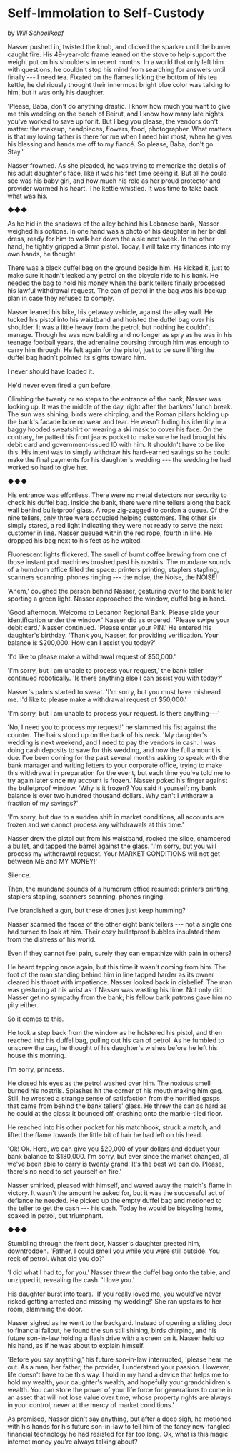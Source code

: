 # Self-Immolation to Self-Custody

by *Will Schoellkopf*

Nasser pushed in, twisted the knob, and clicked the sparker until the burner caught fire. His 49-year-old frame leaned on the stove to help support the weight put on his shoulders in recent months. In a world that only left him with questions, he couldn't stop his mind from searching for answers until finally --- I need tea. Fixated on the flames licking the bottom of his tea kettle, he deliriously thought their innermost bright blue color was talking to him, but it was only his daughter.

'Please, Baba, don't do anything drastic. I know how much you want to give me this wedding on the beach of Beirut, and I know how many late nights you've worked to save up for it. But I beg you please, the vendors don't matter: the makeup, headpieces, flowers, food, photographer. What matters is that my loving father is there for me when I need him most, when he gives his blessing and hands me off to my fiancé. So please, Baba, don't go. Stay.'

Nasser frowned. As she pleaded, he was trying to memorize the details of his adult daughter's face, like it was his first time seeing it. But all he could see was his baby girl, and how much his role as her proud protector and provider warmed his heart. The kettle whistled. It was time to take back what was his.

◆◆◆

As he hid in the shadows of the alley behind his Lebanese bank, Nasser weighed his options. In one hand was a photo of his daughter in her bridal dress, ready for him to walk her down the aisle next week. In the other hand, he tightly gripped a 9mm pistol. Today, I will take my finances into my own hands, he thought.

There was a black duffel bag on the ground beside him. He kicked it, just to make sure it hadn't leaked any petrol on the bicycle ride to his bank. He needed the bag to hold his money when the bank tellers finally processed his lawful withdrawal request. The can of petrol in the bag was his backup plan in case they refused to comply.

Nasser leaned his bike, his getaway vehicle, against the alley wall. He tucked his pistol into his waistband and hoisted the duffel bag over his shoulder. It was a little heavy from the petrol, but nothing he couldn't manage. Though he was now balding and no longer as spry as he was in his teenage football years, the adrenaline coursing through him was enough to carry him through. He felt again for the pistol, just to be sure lifting the duffel bag hadn't pointed its sights toward him.

I never should have loaded it.

He'd never even fired a gun before.

Climbing the twenty or so steps to the entrance of the bank, Nasser was looking up. It was the middle of the day, right after the bankers' lunch break. The sun was shining, birds were chirping, and the Roman pillars holding up the bank's facade bore no wear and tear. He wasn't hiding his identity in a baggy hooded sweatshirt or wearing a ski mask to cover his face. On the contrary, he patted his front jeans pocket to make sure he had brought his debit card and government-issued ID with him. It shouldn't have to be like this. His intent was to simply withdraw his hard-earned savings so he could make the final payments for his daughter's wedding --- the wedding he had worked so hard to give her.

◆◆◆

His entrance was effortless. There were no metal detectors nor security to check his duffel bag. Inside the bank, there were nine tellers along the back wall behind bulletproof glass. A rope zig-zagged to cordon a queue. Of the nine tellers, only three were occupied helping customers. The other six simply stared, a red light indicating they were not ready to serve the next customer in line. Nasser queued within the red rope, fourth in line. He dropped his bag next to his feet as he waited.

Fluorescent lights flickered. The smell of burnt coffee brewing from one of those instant pod machines brushed past his nostrils. The mundane sounds of a humdrum office filled the space: printers printing, staplers stapling, scanners scanning, phones ringing --- the noise, the Noise, the NOISE!

'Ahem,' coughed the person behind Nasser, gesturing over to the bank teller sporting a green light. Nasser approached the window, duffel bag in hand.

'Good afternoon. Welcome to Lebanon Regional Bank. Please slide your identification under the window.' Nasser did as ordered. 'Please swipe your debit card.' Nasser continued. 'Please enter your PIN.' He entered his daughter's birthday. 'Thank you, Nasser, for providing verification. Your balance is \$200,000. How can I assist you today?'

'I'd like to please make a withdrawal request of \$50,000.'

'I'm sorry, but I am unable to process your request,' the bank teller continued robotically. 'Is there anything else I can assist you with today?'

Nasser's palms started to sweat. 'I'm sorry, but you must have misheard me. I'd like to please make a withdrawal request of \$50,000.'

'I'm sorry, but I am unable to process your request. Is there anything---'

'No, I need you to process my request!' he slammed his fist against the counter. The hairs stood up on the back of his neck. 'My daughter's wedding is next weekend, and I need to pay the vendors in cash. I was doing cash deposits to save for this wedding, and now the full amount is due. I've been coming for the past several months asking to speak with the bank manager and writing letters to your corporate office, trying to make this withdrawal in preparation for the event, but each time you've told me to try again later since my account is frozen.' Nasser poked his finger against the bulletproof window. 'Why is it frozen? You said it yourself: my bank balance is over two hundred thousand dollars. Why can't I withdraw a fraction of my savings?'

'I'm sorry, but due to a sudden shift in market conditions, all accounts are frozen and we cannot process any withdrawals at this time.'

Nasser drew the pistol out from his waistband, rocked the slide, chambered a bullet, and tapped the barrel against the glass. 'I'm sorry, but you will process my withdrawal request. Your MARKET CONDITIONS will not get between ME and MY MONEY!'

Silence.

Then, the mundane sounds of a humdrum office resumed: printers printing, staplers stapling, scanners scanning, phones ringing.

I've brandished a gun, but these drones just keep humming?

Nasser scanned the faces of the other eight bank tellers --- not a single one had turned to look at him. Their cozy bulletproof bubbles insulated them from the distress of his world.

Even if they cannot feel pain, surely they can empathize with pain in others?

He heard tapping once again, but this time it wasn't coming from him. The foot of the man standing behind him in line tapped harder as its owner cleared his throat with impatience. Nasser looked back in disbelief. The man was gesturing at his wrist as if Nasser was wasting his time. Not only did Nasser get no sympathy from the bank; his fellow bank patrons gave him no pity either.

So it comes to this.

He took a step back from the window as he holstered his pistol, and then reached into his duffel bag, pulling out his can of petrol. As he fumbled to unscrew the cap, he thought of his daughter's wishes before he left his house this morning.

I'm sorry, princess.

He closed his eyes as the petrol washed over him. The noxious smell burned his nostrils. Splashes hit the corner of his mouth making him gag. Still, he wrested a strange sense of satisfaction from the horrified gasps that came from behind the bank tellers' glass. He threw the can as hard as he could at the glass: it bounced off, crashing onto the marble-tiled floor.

He reached into his other pocket for his matchbook, struck a match, and lifted the flame towards the little bit of hair he had left on his head.

'Ok! Ok. Here, we can give you \$20,000 of your dollars and deduct your bank balance to \$180,000. I'm sorry, but ever since the market changed, all we've been able to carry is twenty grand. It's the best we can do. Please, there's no need to set yourself on fire.'

Nasser smirked, pleased with himself, and waved away the match's flame in victory. It wasn't the amount he asked for, but it was the successful act of defiance he needed. He picked up the empty duffel bag and motioned to the teller to get the cash --- his cash. Today he would be bicycling home, soaked in petrol, but triumphant.

◆◆◆

Stumbling through the front door, Nasser's daughter greeted him, downtrodden. 'Father, I could smell you while you were still outside. You reek of petrol. What did you do?'

'I did what I had to, for you.' Nasser threw the duffel bag onto the table, and unzipped it, revealing the cash. 'I love you.'

His daughter burst into tears. 'If you really loved me, you would've never risked getting arrested and missing my wedding!' She ran upstairs to her room, slamming the door.

Nasser sighed as he went to the backyard. Instead of opening a sliding door to financial fallout, he found the sun still shining, birds chirping, and his future son-in-law holding a flash drive with a screen on it. Nasser held up his hand, as if he was about to explain himself.

'Before you say anything,' his future son-in-law interrupted, 'please hear me out. As a man, her father, the provider, I understand your passion. However, life doesn't have to be this way. I hold in my hand a device that helps me to hold my wealth, your daughter's wealth, and hopefully your grandchildren's wealth. You can store the power of your life force for generations to come in an asset that will not lose value over time, whose property rights are always in your control, never at the mercy of market conditions.'

As promised, Nasser didn't say anything, but after a deep sigh, he motioned with his hands for his future son-in-law to tell him of the fancy new-fangled financial technology he had resisted for far too long. Ok, what is this magic internet money you're always talking about?

